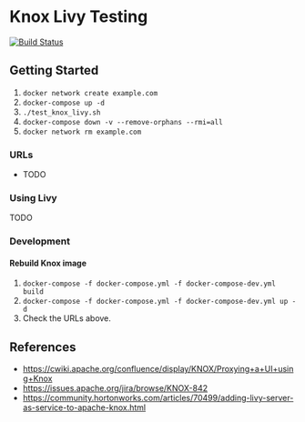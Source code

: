 # Knox Livy Testing

[![Build Status](https://travis-ci.org/risdenk/knox_livy_testing.svg?branch=master)](https://travis-ci.org/risdenk/knox_livy_testing)

## Getting Started
1. `docker network create example.com`
2. `docker-compose up -d`
3. `./test_knox_livy.sh`
5. `docker-compose down -v --remove-orphans --rmi=all`
6. `docker network rm example.com`

### URLs
* TODO

### Using Livy
TODO

### Development
#### Rebuild Knox image
1. `docker-compose -f docker-compose.yml -f docker-compose-dev.yml build`
2. `docker-compose -f docker-compose.yml -f docker-compose-dev.yml up -d`
3. Check the URLs above.

## References
* https://cwiki.apache.org/confluence/display/KNOX/Proxying+a+UI+using+Knox
* https://issues.apache.org/jira/browse/KNOX-842
* https://community.hortonworks.com/articles/70499/adding-livy-server-as-service-to-apache-knox.html

